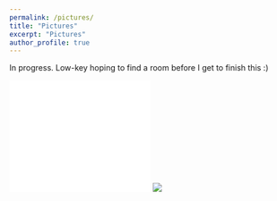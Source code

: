 ```yaml
---
permalink: /pictures/
title: "Pictures"
excerpt: "Pictures"
author_profile: true
---
```


In progress. Low-key hoping to find a room before I get to finish this :)

<iframe id="igraph" scrolling="no" style="border:none;" seamless="seamless" src="/images/me_1.jpg" height="200" width="50%"></iframe>
<img src="{{ '/images/me_1.jpg' | file_img_url: '2048x2048' }}" />
